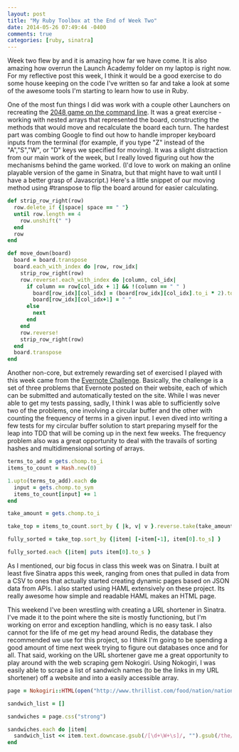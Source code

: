```yaml
---
layout: post
title: "My Ruby Toolbox at the End of Week Two"
date: 2014-05-26 07:49:44 -0400
comments: true
categories: [ruby, sinatra]
---
```

Week two flew by and it is amazing how far we have come. It is also amazing how overrun the Launch Academy folder on my laptop is right now. For my reflective post this week, I think it would be a good exercise to do some house keeping on the code I've written so far and take a look at some of the awesome tools I'm starting to learn how to use in Ruby. 

One of the most fun things I did was work with a couple other Launchers on recreating the [2048 game on the command line](https://github.com/johnkeith/Ruby2048). It was a great exercise - working with nested arrays that represented the board, constructing the methods that would move and recalculate the board each turn. The hardest part was combing Google to find out how to handle improper keyboard inputs from the terminal (for example, if you type "Z" instead of the "A","S","W", or "D" keys we specified for moving). It was a slight distraction from our main work of the week, but I really loved figuring out how the mechanisms behind the game worked. (I'd love to work on making an online playable version of the game in Sinatra, but that might have to wait until I have a better grasp of Javascript.) Here's a little snippet of our moving method using #transpose to flip the board around for easier calculating. 

``` ruby
def strip_row_right(row)
  row.delete_if {|space| space == " "}
  until row.length == 4
    row.unshift(" ")
  end
  row
end

def move_down(board)
  board = board.transpose
  board.each_with_index do |row, row_idx|
    strip_row_right(row)
    row.reverse!.each_with_index do |column, col_idx|
      if column == row[col_idx + 1] && !(column == " " )
        board[row_idx][col_idx] = (board[row_idx][col_idx].to_i * 2).to_s
        board[row_idx][col_idx+1] = " "
      else
        next
      end
    end
    row.reverse!
    strip_row_right(row)
  end
  board.transpose
end
```
Another non-core, but extremely rewarding set of exercised I played with this week came from the [Evernote Challenge](https://evernote.com/careers/challenge.php). Basically, the challenge is a set of three problems that Evernote posted on their website, each of which can be submitted and automatically tested on the site. While I was never able to get my tests passing, sadly, I think I was able to sufficiently solve two of the problems, one involving a circular buffer and the other with counting the frequency of terms in a given input. I even dived into writing a few tests for my circular buffer solution to start preparing myself for the leap into TDD that will be coming up in the next few weeks. The frequency problem also was a great opportunity to deal with the travails of sorting hashes and multidimensional sorting of arrays. 

``` ruby 
terms_to_add = gets.chomp.to_i
items_to_count = Hash.new(0)

1.upto(terms_to_add).each do
  input = gets.chomp.to_sym
  items_to_count[input] += 1
end

take_amount = gets.chomp.to_i

take_top = items_to_count.sort_by { |k, v| v }.reverse.take(take_amount)

fully_sorted = take_top.sort_by {|item| [-item[-1], item[0].to_s] }

fully_sorted.each {|item| puts item[0].to_s }
```
As I mentioned, our big focus in class this week was on Sinatra. I built at least five Sinatra apps this week, ranging from ones that pulled in data from a CSV to ones that actually started creating dynamic pages based on JSON data from APIs. I also started using HAML extensively on these project. Its really awesome how simple and readable HAML makes an HTML page. 

This weekend I've been wrestling with creating a URL shortener in Sinatra. I've made it to the point where the site is mostly functioning, but I'm working on error and exception handling, which is no easy task. I also cannot for the life of me get my head around Redis, the database they recommended we use for this project, so I think I'm going to be spending a good amount of time next week trying to figure out databases once and for all. That said, working on the URL shortener gave me a great opportunity to play around with the web scraping gem Nokogiri. Using Nokogiri, I was easily able to scrape a list of sandwich names (to be the links in my URL shortener) off a website and into a easily accessible array. 

``` ruby
page = Nokogiri::HTML(open("http://www.thrillist.com/food/nation/national-sandwich-day"))

sandwich_list = []

sandwiches = page.css("strong")

sandwiches.each do |item|
  sandwich_list << item.text.downcase.gsub(/[\d+\W+\s]/, "").gsub(/the/, "")
end
```
